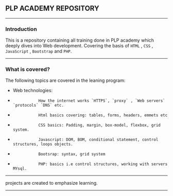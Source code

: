 ##                                    PLP ACADEMY REPOSITORY
***
###     Introduction
This is a repository containing all training done in PLP academy which deeply dives into Web development. Covering the basis of `HTML` , `CSS` , `JavaScript` , `Bootstrap`
and `PHP`.
***
###   What is covered?
The following topics are covered in the leaning program:
- Web technologies:
-                How the internet works `HTTPS`, `proxy` , `Web servers` `protocols` `DNS` etc.
-                Html basics covering: tables, forms, headers, emmets etc
-                CSS basics: Padding, margin, box-model, flexbox, grid system.
-                Javascript: DOM, BOM, conditional statement, control structures, loops objects.
-                Bootsrap: syntax, grid system
-                PHP: basics i.e control structures, working with servers MYsql.
***
projects are created to emphasize learning.
***

                 
